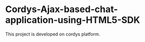 # Cordys-Ajax-based-chat-application-using-HTML5-SDK

This project is developed on cordys platform.
